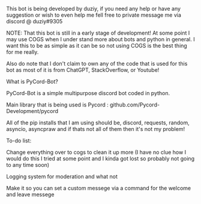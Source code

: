 This bot is being developed by duziy, if you need any help or have any suggestion or wish to even help me fell free to private message me via discord @ duziy#9305

NOTE: That this bot is still in a early stage of development! At some point I may use COGS when I under stand more about bots and python in general. I want this to be as simple as it can be so not using COGS is the best thing for me really.

Also do note that I don't claim to own any of the code that is used for this bot as most of it is from ChatGPT, StackOverflow, or Youtube!

What is PyCord-Bot?

PyCord-Bot is a simple multipurpose discord bot coded in python.

Main library that is being used is Pycord : github.com/Pycord-Development/pycord

All of the pip installs that I am using should be, discord, requests, random, asyncio, asyncpraw and if thats not all of them then it's not my problem!


To-do list:

Change everything over to cogs to clean it up more (I have no clue how I would do this I tried at some point and I kinda got lost so probably not going to any time soon)

Logging system for moderation and what not

Make it so you can set a custom messege via a command for the welcome and leave messege
